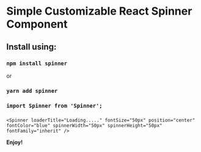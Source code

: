 # Simple Customizable React Spinner Component

## Install using:

### `npm install spinner`
or
### `yarn add spinner`


### `import Spinner from 'Spinner';`

### 
`<Spinner
    loaderTitle="Loading....."
    fontSize="50px"
    position="center"
    fontColor="blue"
    spinnerWidth="50px"
    spinnerHeight="50px"
    fontFamily="inherit"
      />`      

**Enjoy!**
